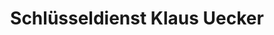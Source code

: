 ---
title: "Schlüsseldienst Klaus Uecker"
url: /gelsenkirchen/schluesseldienst-klaus-uecker/
shop: Eisenwaren
---